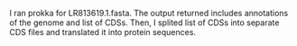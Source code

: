 I ran prokka for LR813619.1.fasta. The output returned includes annotations of the genome and list of CDSs. Then, I splited list of CDSs into separate CDS files and translated it into protein sequences.
